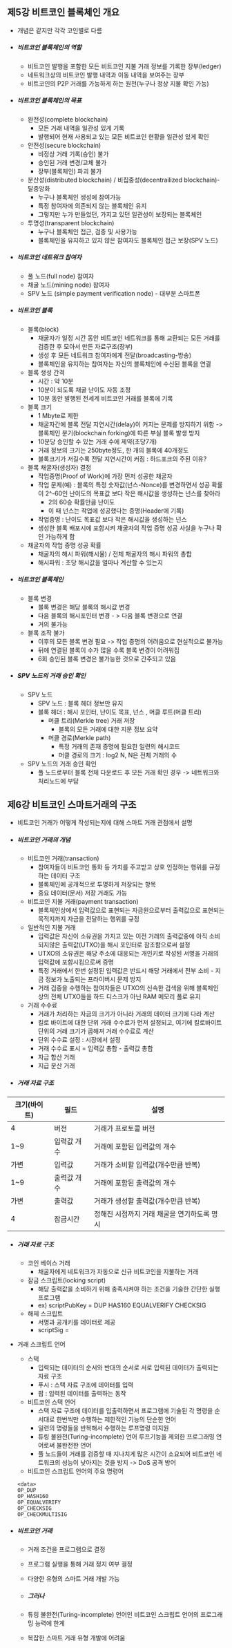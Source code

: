 ## 제5강 비트코인 블록체인 개요



- 개념은 같지만 각각 코인별로 다름



- ##### 비트코인 블록체인의 역할

  - 비트코인 발행을 포함한 모든 비트코인 지불 거래 정보를 기록한 장부(ledger)
  - 네트워크상의 비트코인 발행 내역과 이동 내역을 보여주는 장부
  - 비트코인의 P2P 거래를 가능하게 하는 원천(누구나 정상 지불 확인 가능)

- ##### 비트코인 블록체인의 목표

  - 완전성(complete blockchain)
    - 모든 거래 내역을 일관성 있게 기록
    - 발행되어 현재 사용되고 있는 모든 비트코인 현황을 일관성 있게 확인
  - 안전성(secure blockchain)
    - 비정상 거래 기록(승인) 불가
    - 승인된 거래 변경/교체 불가
    - 장부(블록체인) 파괴 불가
  - 분산성(distributed blockchain) / 비집중성(decentrailized blockchain)-탈중앙화
    - 누구나 블록체인 생성에 참여가능
    - 특정 참여자에 의존되지 않는 블록체인 유지
    - 그렇지만 누가 만들었던, 가지고 있던 일관성이 보장되는 블록체인
  - 투명성(transparent blockchain)
    - 누구나 블록체인 접근, 검증 및 사용가능
    - 블록체인을 유지하고 있지 않은 참여자도 블록체인 접근 보장(SPV 노드)

- ##### 비트코인 네트워크 참여자

  - 풀 노드(full node) 참여자
  - 채굴 노드(mining node) 참여자
  - SPV 노드 (simple payment verification node) - 대부분 스마트폰

- ##### 비트코인 블록

  - 블록(block)
    - 채굴자가 일정 시간 동안 비트코인 네트워크를 통해 교환되는 모든 거래를 검증한 후 모아서 만든 자료구조(장부)
    - 생성 후 모든 네트워크 참여자에게 전달(broadcasting-방송)
    - 블록체인을 유지하는 참여자는 자신의 블록체인에 수신된 블록을 연결
  - 블록 생성 간격
    - 시간 : 약 10분
    - 10분이 되도록 채굴 난이도 자동 조정
    - 10분 동안 발행된 전세계 비트코인 거래를 블록에 기록
  - 블록 크기
    - 1 Mbyte로 제한
    - 채굴자간에 블록 전달 지연시간(delay)이 커지는 문제를 방지하기 위함 -> 블록체인 분기(blockchain forking)에 따른 부실 블록 발생 방지
    - 10분당 승인할 수 있는 거래 수에 제약(초당7개)
    - 거래 정보의 크기는 250byte정도, 한 개의 블록에 40개정도 
    - 블록크기가 저길수록 전달 지연시간이 커짐 : 하드포크의 주된 이유?
  - 블록 채굴자(생성자) 결정
    - 작업증명(Proof of Work)에 가장 먼저 성공한 채굴자
    - 작업 문제(예) : 블록의 특정 숫자값(넌스-Nonce)를 변경하면서 성공 확률이 2^-60인 난이도의 목표값 보다 작은 해시값을 생성하는 넌스를 찾아라
      - 2의 60승 확률만큼 난이도
      - 이 때 넌스는 작업에 성공했다는 증명(Header에 기록)
    - 작업증명 : 난이도 목표값 보다 작은 해시값을 생성하는 넌스
    - 생성한 블록 배포시에 포함시켜 채굴자의 작업 증명 성공 사실을 누구나 확인 가능하게 함
  - 채굴자의 작업 증명 성공 확률
    - 채굴자의 해시 파워(해시율) / 전체 채굴자의 해시 파워의 총합
    - 해시파워 : 초당 해시값을 얼마나 계산할 수 있는지

- ##### 비트코인 블록체인

  - 블록 변경
    - 블록 변경은 해당 블록의 해시값 변경
    - 다음 블록의 해시포인터 변경 - > 다음 블록 변경으로 연결
    - 거의 불가능
  - 블록 조작 불가
    - 이후의 모든 블록 변경 필요 -> 작업 증명의 어려움으로 현실적으로 불가능
    - 뒤에 연결된 블록이 수가 많을 수록 블록 변경이 어려워짐
    - 6회 승인된 블록 변경은 불가능한 것으로 간주되고 있음

- ##### SPV 노드의 거래 승인 확인

  - SPV 노드
    - SPV 노드 : 블록 헤더 정보만 유지
    - 블록 헤더 : 해시 포인터, 난이도 목표, 넌스 , 머클 루트(머클 트리)
      - 머클 트리(Merkle tree) 거래 저장
        - 블록의 모든 거래에 대한 지문 정보 요약
      - 머클 경로(Merkle path)
        - 특정 거래의 존재 증명에 필요한 일련의 해시코드
        - 머클 경로의 크기 : log2 N, N은 전체 거래의 수
  - SPV 노드의 거래 승인 확인
    - 풀 노드로부터 블록 전체 다운로드 후 모든 거래 확인 경우 -> 네트워크와 처리노드에 부담





## 제6강 비트코인 스마트거래의 구조

- 비트코인 거래가 어떻게 작성되는지에 대해 스마트 거래 관점에서 설명



- ##### 비트코인 거래의 개념	

  - 비트코인 거래(transaction)
    - 참여자들이 비트코인 통화 등 가치를 주고받고 상호 인정하는 행위를 규정하는 데이터 구조
    - 블록체인에 공개적으로 투명하게 저장되는 항목
    - 중요 데이터(문서) 저장 거래도 가능
  - 비트코인 지불 거래(payment transaction)
    - 블록체인상에서 입력값으로 표현되는 자금원으로부터 출력값으로 표현되는 목적지까지 자금을 전달하는 행위를 규정
  - 일반적인 지불 거래
    - 입력값은 자신이 소유권을 가지고 있는 이전 거래의 출력값중에 아직 소비되지않은 출력값(UTXO)을 해시 포인터로 참조함으로써 설정
    - UTXO의 소유권은 해당 주소에 대응되는 개인키로 작성된 서명을 거래의 입력값에 포함시킴으로써 증명
    - 특정 거래에서 한번 설정된 입력값은 반드시 해당 거래에서 전부 소비 - 지금 정보가 노출되는 프라이버시 문제 방지
    - 거래 검증을 수행하는 참여자들은 UTXO의 신속한 검색을 위해 블록체인 상의 전체 UTXO들을 하드 디스크가 아닌 RAM 메모리 풀로 유지
  - 거래 수수료
    - 거래가 처리하는 자금의 크기가 아니라 거래의 데이터 크기에 다라 계산
    - 킬로 바이트에 대한 단위 거래 수수료가 먼저 설정되고, 여기에 킬로바이트 단위의 거래 크기가 곱해져 거래 수수료로 계산
    - 단위 수수료 설정 : 시장에서 설정
    - 거래 수수료 표시 = 입력값 총합 - 출력값 총합
    - 자금 합산 거래
    - 지급 분산 거래

- ##### 거래 자료 구조

| 크기(바이트) | 필드        | 설명                                        |
| ------------ | ----------- | ------------------------------------------- |
| 4            | 버전        | 거래가  프로토콜 버전                       |
| 1~9          | 입력값 개수 | 거래에 포함된 입력값의 개수                 |
| 가변         | 입력값      | 거래가 소비할 입력값(개수만큼 반복)         |
| 1~9          | 출력값 개수 | 거래에 포함된 출력값의 개수                 |
| 가변         | 출력값      | 거래가 생성할 출력값(개수만큼 반복)         |
| 4            | 잠금시간    | 정해진 시점까지 거래 채굴을 연기하도록 명시 |

- ##### 거래 자료 구조

  - 코인 베이스 거래
    - 채굴자에게 네트워크가 자동으로 신규 비트코인을 지불하는 거래 
  - 잠금 스크립트(locking script)
    - 해당 출력값을 소비하기 위해 충족시켜야 하는 조건을 기술한 간단한 실행 프로그램
    - ex) scriptPubKey = DUP HAS160 <PubKHash> EQUALVERIFY CHECKSIG
  - 해제 스크립트 
    - 서명과 공개키를 데이터로 제공
    - scriptSig = <sig><pubK>

- 거래 스크립트 언어

  - 스택
    - 입력되는 데이터의 순서와 반대의 순서로 서로 입력된 데이터가 출력되는 자료 구조
    - 푸시 : 스택 자료 구조에 데이터를 입력
    - 팝 : 입력된 데이터를 출력하는 동작
  - 비트코인 스택 언어
    - 스택 자료 구조에 데이터를 입출력하면서 프로그램에 기술된 각 명령을 순서대로 한번씩만 수행하는 제한적인 기능의 단순한 언어
    - 일련의 명령들을 반복해서 수행하는 루프명령 미지원
    - 튜링 불완전(Turing-incomplete) 언어 루프기능을 제외한 프로그래밍 언어로써 불완전한 언어
    - 풀 노드들이 거래를 검증할 때 지나치게 많은 시간이 소요되어 비트코인 네트워크의 성능이 낮아지는 것을 방지 -> DoS 공격 방어 
  - 비트코인 스크립트 언어의 주요 명령어

  ```
  <data>
  OP_DUP
  OP_HASH160
  OP_EQUALVERIFY
  OP_CHECKSIG
  OP_CHECKMULTISIG
  ```

- ##### 비트코인 거래

  - 거래 조건을 프로그램으로 결정

  - 프로그램 실행을 통해 거래 정지 여부 결정

  - 다양한 유형의 스마트 거래 개발 가능

  - ##### 그러나

  - 튜링 불완전(Turing-incomplete) 언어인 비트코인 스크립트 언어의 프로그래밍 능력에 한계

  - 복잡한 스마트 거래 유형 개발에 어려움









